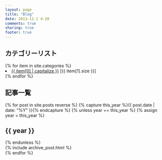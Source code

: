 ```yaml
---
layout: page
title: "Blog"
date: 2013-11-1 4:20
comments: true
sharing: true
footer: true
---
```


<section id="category_list">
<h1>カテゴリーリスト</h1>
{% for item in site.categories %}
  <li>
  <a href="/blog/{{ item[0] }}/">{{ item[0] | capitalize }}</a> [{{ item[1].size }}]
  </li>
{% endfor %}
</section>

<section id="entry_list">
<h1>記事一覧</h1>
{% for post in site.posts reverse %}
{% capture this_year %}{{ post.date | date: "%Y" }}{% endcapture %}
{% unless year == this_year %}
  {% assign year = this_year %}
  <h2>{{ year }}</h2>
{% endunless %}
<article>
{% include archive_post.html %}
</article>
{% endfor %}
</section>
